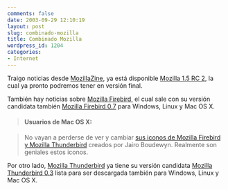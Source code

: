 ```yaml
---
comments: false
date: 2003-09-29 12:10:19
layout: post
slug: combinado-mozilla
title: Combinado Mozilla
wordpress_id: 1204
categories:
- Internet
---
```


Traigo noticias desde [MozillaZine](http://www.mozillazine.org), ya está disponible [Mozilla 1.5 RC 2](http://www.mozilla.org/releases/#1.5rc2), la cual ya pronto podremos tener en versión final. 





También hay noticias sobre [Mozilla Firebird](http://www.mozilla.org/projects/firebird/), el cual sale con su versión candidata también [Mozilla Firebird 0.7](http://forums.mozillazine.org/viewtopic.php?t=26838) para Windows, Linux y Mac OS X.





> #### Usuarios de Mac OS X:
> 
> 

> 
> No vayan a perderse de ver y cambiar [sus iconos de Mozilla Firebird y Mozilla Thunderbird](http://www.deftone.com/blogzilla/archives/another_alternative_firebird_and_thunderbird_icon.html) creados por Jairo Boudewyn. Realmente son geniales estos iconos.





Por otro lado, [Mozilla Thunderbird](http://www.mozilla.org/projects/thunderbird/) ya tiene su versión candidata [Mozilla Thunderbird 0.3](http://ftp.mozilla.org/pub/thunderbird/nightly/2003-09-24-1.5/) lista para ser descargada también para Windows, Linux y Mac OS X.




 
